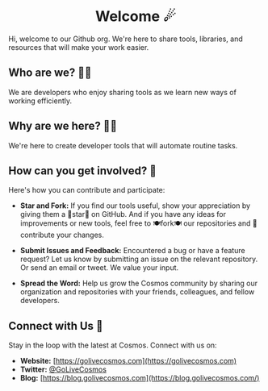 <h1 align="center"> Welcome ☄ </h1>

Hi, welcome to our Github org. We're here to share tools, libraries, and resources that will make your work easier.

## Who are we? 🙋‍♀️

We are developers who enjoy sharing tools as we learn new ways of working efficiently.

## Why are we here? 👩‍💻

We're here to create developer tools that will automate routine tasks.

## How can you get involved? 🙌

Here's how you can contribute and participate:

- **Star and Fork:** If you find our tools useful, show your appreciation by giving them a 🌟star🌟 on GitHub. And if you have any ideas for improvements or new tools, feel free to 🍽️fork🍽️ our repositories and 🌈 contribute your changes.

- **Submit Issues and Feedback:** Encountered a bug or have a feature request? Let us know by submitting an issue on the relevant repository. Or send an email or tweet. We value your input.

- **Spread the Word:** Help us grow the Cosmos community by sharing our organization and repositories with your friends, colleagues, and fellow developers.

## Connect with Us 🍿

Stay in the loop with the latest at Cosmos. Connect with us on:

- **Website:** [https://golivecosmos.com](https://golivecosmos.com)
- **Twitter:** [@GoLiveCosmos](https://twitter.com/GoLiveCosmos)
- **Blog:** [https://blog.golivecosmos.com](https://blog.golivecosmos.com/)
